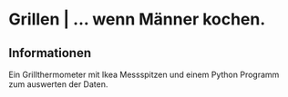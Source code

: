 # Grillen | ... wenn Männer kochen.

## Informationen
Ein Grillthermometer mit Ikea Messspitzen und einem Python Programm zum auswerten der Daten.

